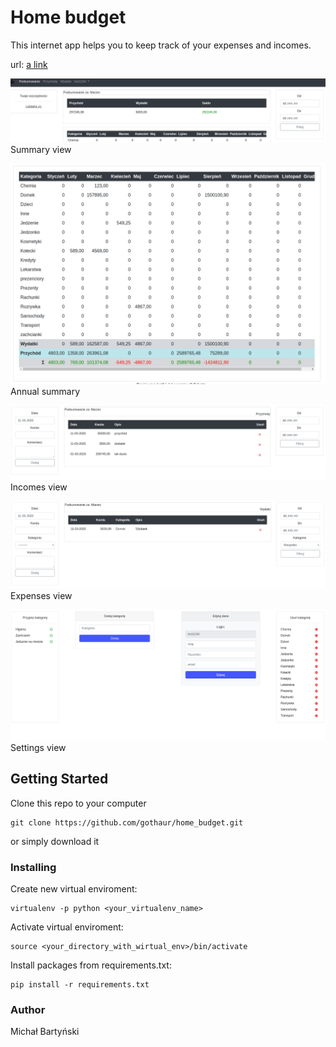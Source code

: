 # Home budget
This internet app helps you to keep track of your expenses and incomes.

url: [a link](https://zaplanuj-budzet.herokuapp.com/)

![Summary 1](/screenshots/summary_2.png)
Summary view

![Summary 2](/screenshots/summary_1.png)
Annual summary

![Income](/screenshots/income.png)
Incomes view

![Expenses](/screenshots/expenses.png)
Expenses view

![Settings](/screenshots/settings.png)
Settings view

## Getting Started

Clone this repo to your computer
```
git clone https://github.com/gothaur/home_budget.git
```
or simply download it

### Installing

Create new virtual enviroment:
```
virtualenv -p python <your_virtualenv_name>
```
Activate virtual enviroment:
```
source <your_directory_with_wirtual_env>/bin/activate
```
Install packages from requirements.txt:
```
pip install -r requirements.txt
```
### Author
Michał Bartyński
